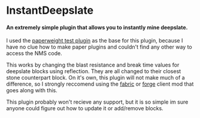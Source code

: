 # InstantDeepslate

#### An extremely simple plugin that allows you to instantly mine deepslate.

I used the [paperweight test plugin](https://github.com/PaperMC/paperweight-test-plugin) as the base for this plugin, because I have no clue how to make paper plugins and couldn't find any other way to access the NMS code. 

This works by changing the blast resistance and break time values for deepslate blocks using reflection. They are all changed to their closest stone counterpart block. On it's own, this plugin will not make much of a difference, so I strongly reccomend using the [fabric](https://github.com/bush-did-711/instantdeepslate-fabric) or [forge](https://github.com/bush-did-711/instantdeepslate-forge) client mod that goes along with this. 

This plugin probably won't recieve any support, but it is so simple im sure anyone could figure out how to update it or add/remove blocks.
